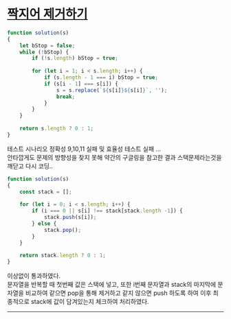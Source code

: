 # [짝지어 제거하기](https://programmers.co.kr/learn/courses/30/lessons/12973?language=javascript)

```js
function solution(s)
{
    let bStop = false;
    while (!bStop) {
        if (!s.length) bStop = true;
        
        for (let i = 1; i < s.length; i++) {
            if (s.length - 1 === i) bStop = true;
            if (s[i - 1] === s[i]) {
                s = s.replace(`${s[i]}${s[i]}`, '');                
                break;
            } 
        }
    }
    
    return s.length ? 0 : 1;
}
```
테스트 시나리오 정확성 9,10,11 실패 및 효율성 테스트 실패 ...   
안타깝게도 문제의 방향성을 찾지 못해 약간의 구글링을 참고한 결과 스택문제라는것을 깨닫고 다시 코딩..

```js
function solution(s)
{
    const stack = [];
    
    for (let i = 0; i < s.length; i++) {
        if (i === 0 || s[i] !== stack[stack.length -1]) {
            stack.push(s[i]);
        } else {
            stack.pop();
        }
    }
        
    return stack.length ? 0 : 1;
}
```
이상없이 통과하였다.   
문자열을 반복할 때 첫번째 값은 스택에 넣고, 또한 i번째 문자열과 stack의 마지막에 문자열을 비교하여 같으면 pop을 통해 제거하고 같지 않으면 push 하도록 하여 이후 최종적으로 stack에 값이 담겨있는지 체크하여 처리하였다.

---